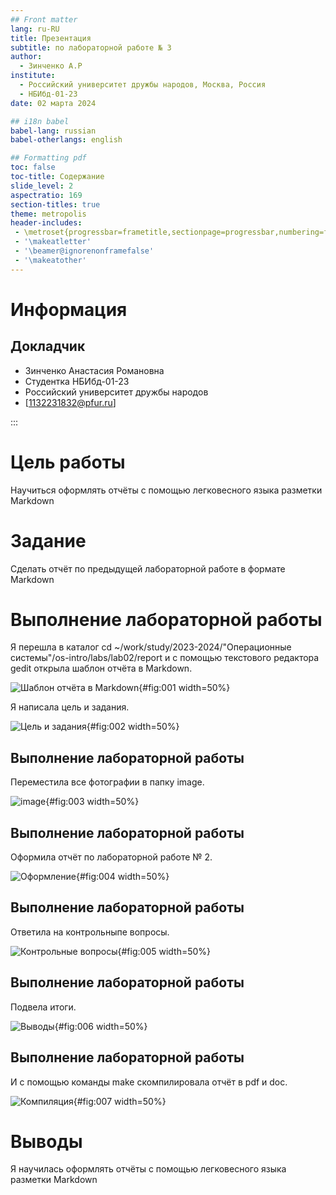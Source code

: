 ```yaml
---
## Front matter
lang: ru-RU
title: Презентация
subtitle: по лабораторной работе № 3
author:
  - Зинченко А.Р
institute:
  - Российский университет дружбы народов, Москва, Россия
  - НБИбд-01-23
date: 02 марта 2024

## i18n babel
babel-lang: russian
babel-otherlangs: english

## Formatting pdf
toc: false
toc-title: Содержание
slide_level: 2
aspectratio: 169
section-titles: true
theme: metropolis
header-includes:
 - \metroset{progressbar=frametitle,sectionpage=progressbar,numbering=fraction}
 - '\makeatletter'
 - '\beamer@ignorenonframefalse'
 - '\makeatother'
---
```


# Информация

## Докладчик

  * Зинченко Анастасия Романовна 
  * Студентка НБИбд-01-23
  * Российский университет дружбы народов
  * [1132231832@pfur.ru]

:::

# Цель работы

Научиться оформлять отчёты с помощью легковесного языка разметки Markdown

# Задание

Сделать отчёт по предыдущей лабораторной работе в формате Markdown

# Выполнение лабораторной работы

Я перешла в каталог cd ~/work/study/2023-2024/"Операционные системы"/os-intro/labs/lab02/report и с помощью текстового редактора gedit открыла шаблон отчёта в Markdown.

![Шаблон отчёта в Markdown](image/001.jpg){#fig:001 width=50%}

Я написала цель и задания.

![Цель и задания](image/002.jpg){#fig:002 width=50%}

## Выполнение лабораторной работы

Переместила все фотографии в папку image.

![image](image/003.jpg){#fig:003 width=50%}

## Выполнение лабораторной работы

Оформила отчёт по лабораторной работе № 2.

![Оформление](image/004.jpg){#fig:004 width=50%}

## Выполнение лабораторной работы

Ответила на контрольныпе вопросы.

![Контрольные вопросы](image/005.jpg){#fig:005 width=50%}

## Выполнение лабораторной работы

Подвела итоги.

![Выводы](image/006.jpg){#fig:006 width=50%}

## Выполнение лабораторной работы

И с помощью команды make скомпилировала отчёт в pdf и doc.

![Компиляция](image/007.jpg){#fig:007 width=50%}

# Выводы

Я научилась оформлять отчёты с помощью легковесного языка разметки Markdown

